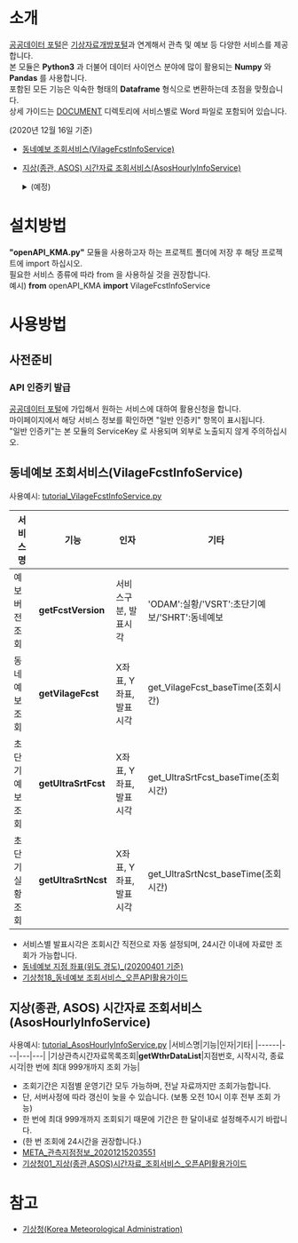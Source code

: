 # 소개
[공공데이터 포털](https://Data.go.kr)은 [기상자료개방포털](https://data.kma.go.kr)과 연계해서 관측 및 예보 등 다양한 서비스를 제공합니다.  
본 모듈은 **Python3** 과 더불어 데이터 사이언스 분야에 많이 활용되는 **Numpy** 와 **Pandas** 를 사용합니다.  
포함된 모든 기능은 익숙한 형태의 **Dataframe** 형식으로 변환하는데 초점을 맞췄습니다.  
상세 가이드는 [DOCUMENT](DOCUMENT/) 디렉토리에 서비스별로 Word 파일로 포함되어 있습니다. 

(2020년 12월 16일 기준)
* [동네예보 조회서비스(VilageFcstInfoService)](DOCUMENT/기상청18_동네예보&#32;조회서비스_오픈API활용가이드.docx)
* [지상(종관, ASOS) 시간자료 조회서비스(AsosHourlyInfoService)](DOCUMENT/기상청01_지상(종관,ASOS)시간자료_조회서비스_오픈API활용가이드.docx)
  <details>
    <summary>(예정)</summary>

    * 중기예보 조회서비스(MidFcstInfoService)  
    * 동네예보 통보문 조회서비스(VilageFcstMsgService)  
    * 지상(종관, ASOS) 일자료 조회서비스(AsosDalyInfoService)  
    * 기상특보 조회서비스(WthrWrnInfoService)  
    * 생활기상지수 조회서비스(LivingWthrIdxService01)  
    * 태풍정보 조회서비스(TyphoonInfoService)  
    * 기상청_지진정보(EqkInfoService)  
    * 관광코스별 관광지 상세 날씨 조회서비스(TourStnInfoService)  
    * 위성영상 조회서비스(getInsightSatlit)  
    * 보건기상지수 조회서비스(HealthWthrIdxService)  
    * 레이더영상 조회서비스(RadarImgInfoService)  
    * 지상(방재, AWS)기상관측자료 조회서비스(Aws1miInfoService)  
    * CCTV 기반 도로날씨정보 조회서비스(RoadWthrInfoService)  
    * 낙뢰분포도 조회서비스(LgtDistrbInfoService)  
    * 작물별 농업주산지 상세날씨 조회서비스(FmlandWthrInfoService)  
    * 수치모델자료(경량화) 조회서비스(NwpModelInfoService)  
    * 위성자료(경량화) 조회서비스(WthrSatlitInfoService)  
    * 지상기상월보 조회서비스(SfcMtlyInfoService)  
    * 레이더관측자료 조회서비스(RadarObsInfoService)  
    * 일기도 조회서비스(WthrChartInfoService)  
    * 낙뢰관측자료 조회서비스(LgtInfoService)  
    * 항공기상전문(IWXXMVer.2.0) 조회서비스(AmmIwxxmService)  
    * 해양기상관측자료 조회서비스(OceanInfoService)  
    * 서리발생 가능성 예측정보 조회서비스(FrstFcstInfoService)  
    * 지상기상연보 조회서비스(SfcYearlyInfoService)  
    * 레이더자료(경량화) 조회서비스(WthrRadarInfoService)  
    * 방재기상월보 조회서비스(AwsMtlyInfoService)  
    * 해양기상월보 조회서비스(SeaMtlyInfoService)  
    * 항공기상전문 조회서비스(AmmService)_기상청에서 운영하는 관측지점, 기상예보구역, 기상특보구역 등에 대한 정보를 제공합니다. ※ 방재기상업무 수행을 위해 공공기관에 한해서 제공하는 자료입니다. 활용목적을 정확히 적어주시기 바랍니다.  
    * 지점정보(기상관측, 특보구역) 조회서비스(WethrBasicInfoService)  
    * 황사정보 조회서비스(YdstInfoService)_황사일기도, 황사관측값, 황사위성영상 정보를 조회하는 서비스 ※ 방재기상업무 수행을 위해 공공기관에 한해서 제공하는 자료입니다. 활용목적을 정확히 적어주시기 바랍니다.  
    * 고층기상월보 조회서비스(UppMtlyInfoService)  
    * 방재기상연보 조회서비스(AwsYearlyInfoService)  
    * 세계공항 항공기상전문 조회서비스(AftnAmmService)  
    * 고층기상관측자료 조회서비스(UppInfoService)  
  </details>

# 설치방법
**"openAPI_KMA.py"** 모듈을 사용하고자 하는 프로젝트 폴더에 저장 후 해당 프로젝트에 import 하십시오.  
필요한 서비스 종류에 따라 from 을 사용하실 것을 권장합니다.  
예시) **from** openAPI_KMA **import** VilageFcstInfoService

# 사용방법
## 사전준비
### API 인증키 발급
[공공데이터 포털](https://Data.go.kr)에 가입해서 원하는 서비스에 대하여 활용신청을 합니다.  
마이페이지에서 해당 서비스 정보를 확인하면 "일반 인증키" 항목이 표시됩니다.  
"일반 인증키"는 본 모듈의 ServiceKey 로 사용되며 외부로 노출되지 않게 주의하십시오.  

## 동네예보 조회서비스(VilageFcstInfoService)
사용예시: [tutorial_VilageFcstInfoService.py](tutorial_VilageFcstInfoService.py)

|서비스명|기능|인자|기타|
|------|---|---|---|
|예보버전조회|**getFcstVersion**|서비스구분, 발표시각|'ODAM':실황/'VSRT':초단기예보/'SHRT':동네예보|
|동네예보조회|**getVilageFcst**|X좌표, Y좌표, 발표시각|get_VilageFcst_baseTime(조회시간)|
|초단기예보조회|**getUltraSrtFcst**|X좌표, Y좌표, 발표시각|get_UltraSrtFcst_baseTime(조회시간)|
|초단기실황조회|**getUltraSrtNcst**|X좌표, Y좌표, 발표시각|get_UltraSrtNcst_baseTime(조회시간)|

* 서비스별 발표시각은 조회시간 직전으로 자동 설정되며, 24시간 이내에 자료만 조회가 가능합니다.  
* [동네예보 지점 좌표(위도 경도)_(20200401 기준)](METADATA/동네예보&#32;지점&#32;좌표(위도&#32;경도)_(20200401&#32;기준).csv)  
* [기상청18_동네예보 조회서비스_오픈API활용가이드](DOCUMENT/기상청18_동네예보&#32;조회서비스_오픈API활용가이드.docx)  


## 지상(종관, ASOS) 시간자료 조회서비스(AsosHourlyInfoService)
사용예시: [tutorial_AsosHourlyInfoService.py](tutorial_AsosHourlyInfoService.py)
|서비스명|기능|인자|기타|
|------|---|---|---|
|기상관측시간자료목록조회|**getWthrDataList**|지점번호, 시작시각, 종료시각|한 번에 최대 999개까지 조회 가능|

* 조회기간은 지점별 운영기간 모두 가능하며, 전날 자료까지만 조회가능합니다. 
* 단, 서버사정에 따라 갱신이 늦을 수 있습니다. (보통 오전 10시 이후 전부 조회 가능)
* 한 번에 최대 999개까지 조회되기 때문에 기간은 한 달이내로 설정해주시기 바랍니다.  
* (한 번 조회에 24시간을 권장합니다.)
* [META_관측지점정보_20201215203551](METADATA/META_관측지점정보_20201215203551.csv)  
* [기상청01_지상(종관,ASOS)시간자료_조회서비스_오픈API활용가이드](DOCUMENT/기상청01_지상(종관,ASOS)시간자료_조회서비스_오픈API활용가이드.docx)

# 참고
+ [기상청(Korea Meteorological Administration)](http://www.kma.go.kr/)


